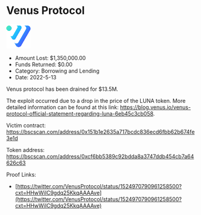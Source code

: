 # Venus Protocol
![Venus Protocol](/rektimages/Venus-Protocol.png)
- Amount Lost: $1,350,000.00
- Funds Returned: $0.00
- Category: Borrowing and Lending
- Date: 2022-5-13

Venus protocol has been drained for $13.5M.

The exploit occurred due to a drop in the price of the LUNA token. More detailed information can be found at this link: https://blog.venus.io/venus-protocol-official-statement-regarding-luna-6eb45c3cb058.

  


Victim contract: https://bscscan.com/address/0x151b1e2635a717bcdc836ecd6fbb62b674fe3e1d

Token address: https://bscscan.com/address/0xcf6bb5389c92bdda8a3747ddb454cb7a64626c63


Proof Links:
- [https://twitter.com/VenusProtocol/status/1524970790961258500?cxt=HHwWiIC9gdq25KkqAAAAve](https://twitter.com/VenusProtocol/status/1524970790961258500?cxt=HHwWiIC9gdq25KkqAAAAve)


